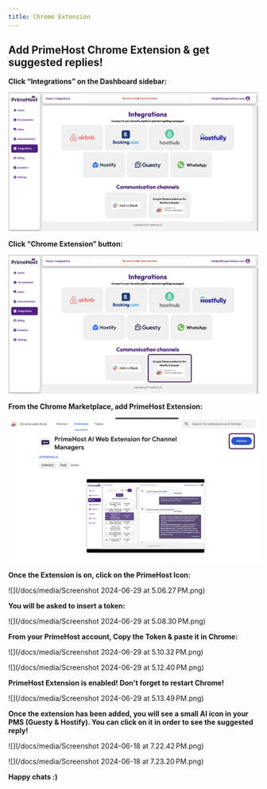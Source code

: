 ```yaml
---
title: Chrome Extension
---
```

## **Add PrimeHost Chrome Extension & get suggested replies!**

**Click “Integrations” on the Dashboard sidebar:**

![](/docs/media/Integrations.png)

**Click “Chrome Extension” button:**

![](/docs/media/Chrome%20click.png)

**From the Chrome Marketplace, add PrimeHost Extension:**

![](/docs/media/Chrome%20Add.png)

**Once the Extension is on, click on the PrimeHost Icon:**

![](/docs/media/Screenshot 2024-06-29 at 5.06.27 PM.png)

**You will be asked to insert a token:**

![](/docs/media/Screenshot 2024-06-29 at 5.08.30 PM.png)

**From your PrimeHost account, Copy the Token & paste it in Chrome:**

![](/docs/media/Screenshot 2024-06-29 at 5.10.32 PM.png)

![](/docs/media/Screenshot 2024-06-29 at 5.12.40 PM.png)

**PrimeHost Extension is enabled! Don't forget to restart Chrome!**

![](/docs/media/Screenshot 2024-06-29 at 5.13.49 PM.png)

**Once the extension has been added, you will see a small AI icon in your PMS (Guesty & Hostify). You can click on it in order to see the suggested reply!**

![](/docs/media/Screenshot 2024-06-18 at 7.22.42 PM.png)

![](/docs/media/Screenshot 2024-06-18 at 7.23.20 PM.png)

**Happy chats :)**